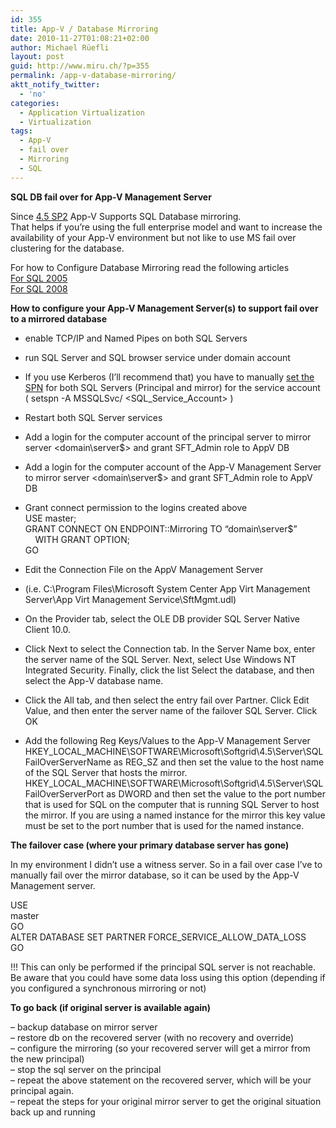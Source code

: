 ```yaml
---
id: 355
title: App-V / Database Mirroring
date: 2010-11-27T01:08:21+02:00
author: Michael Rüefli
layout: post
guid: http://www.miru.ch/?p=355
permalink: /app-v-database-mirroring/
aktt_notify_twitter:
  - 'no'
categories:
  - Application Virtualization
  - Virtualization
tags:
  - App-V
  - fail over
  - Mirroring
  - SQL
---
```

**SQL DB fail over for App-V Management Server**

Since <a href="http://www.google.ch/url?sa=t&source=web&cd=1&ved=0CBkQFjAA&url=http%3A%2F%2Fwww.microsoft.com%2Fdownloads%2Fdetails.aspx%3FFamilyID%3Dc8ef481e-ddbd-472b-8ce8-ffa2fdba314f&rct=j&q=download%20app-v%204.5%20sp2&ei=7jrwTOW8A9D2sgbwlaH7Cg&usg=AFQjCNHA24AFRCFzuDmv7FTfeiBa-gpSNA&cad=rja" target="_blank">4.5 SP2</a> App-V Supports SQL Database mirroring.  
That helps if you&#8217;re using the full enterprise model and want to increase the availability of your App-V environment but not like to use MS fail over clustering for the database.

For how to Configure Database Mirroring read the following articles  
<a href="http://go.microsoft.com/fwlink/?LinkId=187478" target="_blank">For SQL 2005 </a>  
<a href="http://go.microsoft.com/fwlink/?LinkId=187477" target="_blank">For SQL 2008</a>

**How to configure your App-V Management Server(s) to support fail over  to a mirrored database**

  * enable TCP/IP and Named Pipes on both SQL Servers
  * run SQL Server and SQL browser service under domain account
  * If you use Kerberos (I&#8217;ll recommend that) you have to manually <a href="http://technet.microsoft.com/en-us/library/cc773257(WS.10).aspx" target="_blank">set the SPN</a> for both SQL Servers (Principal and mirror) for the service account ( setspn -A MSSQLSvc/<FQDN> <SQL\_Service\_Account> )
  * Restart both SQL Server services
  * Add a login for the computer account of the principal server to mirror server <domain\server$> and grant SFT_Admin role to AppV DB
  * Add a login for the computer account of the App-V Management Server to mirror server <domain\server$> and grant SFT_Admin role to AppV DB
  * Grant connect permission to the logins created above  
    USE master;  
    GRANT CONNECT ON ENDPOINT::Mirroring TO &#8220;domain\server$&#8221;   
        WITH GRANT OPTION;  
    GO
  * Edit the Connection File on the AppV Management Server
  * (i.e. C:\Program Files\Microsoft System Center App Virt Management Server\App Virt Management Service\SftMgmt.udl)
  * On the Provider tab, select the OLE DB provider SQL Server Native Client 10.0.
  * Click Next to select the Connection tab. In the Server Name box, enter the server name of the SQL Server. Next, select Use Windows NT Integrated Security. Finally, click the list Select the database, and then select the App-V database name.
  * Click the All tab, and then select the entry fail over Partner. Click Edit Value, and then enter the server name of the failover SQL Server. Click OK

  * Add the following Reg Keys/Values to the App-V Management Server  
    HKEY\_LOCAL\_MACHINE\SOFTWARE\Microsoft\Softgrid\4.5\Server\SQLFailOverServerName as REG_SZ and then set the value to the host name of the SQL Server that hosts the mirror.  
    HKEY\_LOCAL\_MACHINE\SOFTWARE\Microsoft\Softgrid\4.5\Server\SQLFailOverServerPort as DWORD and then set the value to the port number that is used for SQL on the computer that is running SQL Server to host the mirror. If you are using a named instance for the mirror this key value must be set to the port number that is used for the named instance.

**The failover case (where your primary database server has gone)**

In my environment I didn&#8217;t use a witness server. So in a fail over case I&#8217;ve to manually fail over the mirror database, so it can be used by the App-V Management server.

USE  
master  
GO  
ALTER DATABASE <your appv db name> SET PARTNER FORCE\_SERVICE\_ALLOW\_DATA\_LOSS  
GO

!!! This can only be performed if the principal SQL server is not reachable. Be aware that you could have some data loss using this option (depending if you configured a synchronous mirroring or not)

**To go back (if original server is available again)**

&#8211; backup database on mirror server  
&#8211; restore db on the recovered server (with no recovery and override)  
&#8211; configure the mirroring (so your recovered server will get a mirror from the new principal)  
&#8211; stop the sql server on the principal  
&#8211; repeat the above statement on the recovered server, which will be your principal again.  
&#8211; repeat the steps for your original mirror server to get the original situation back up and running